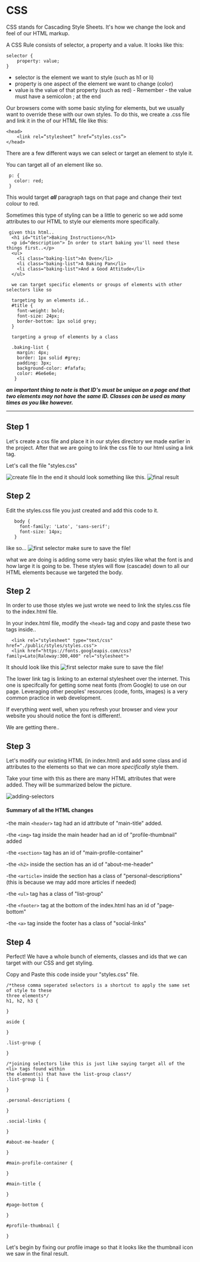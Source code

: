 # CSS

CSS stands for Cascading Style Sheets. It's how we change the look and feel of our HTML markup.

A CSS Rule consists of selector, a property and a value. It looks like this:
```
selector {
    property: value;
}
```
- selector is the element we want to style (such as h1 or li)
- property is one aspect of the element we want to change (color)
- value is the value of that property (such as red) - Remember - the value must have a semicolon ; at the end

Our browsers come with some basic styling for elements, but we usually want to override these with our own styles. 
To do this, we create a .css file and link it in the <head> of our HTML file like this:

```
<head>
    <link rel=”stylesheet” href=”styles.css”>
</head>
```

There are a few different ways we can select or target an element to style it.

You can target all of an element like so.
```
 p: {
   color: red;
 }
```

This would target ***all*** paragraph tags on that page and change their text colour to red.

Sometimes this type of styling can be a little to generic so we add some attributes to our HTML to style our 
elements more specifically.

```
 given this html.. 
  <h1 id="title">Baking Instructions</h1>
  <p id="description"> In order to start baking you'll need these things first..</p>
  <ul>
    <li class="baking-list">An Oven</li>
    <li class="baking-list">A Baking Pan</li>
    <li class="baking-list">And a Good Attitude</li>
  </ul>
  
  we can target specific elements or groups of elements with other selectors like so
  
  targeting by an elements id..
  #title {
    font-weight: bold;
    font-size: 24px;
    border-bottom: 1px solid grey;
  }
  
  targeting a group of elements by a class
  
  .baking-list {
    margin: 4px;
    border: 1px solid #grey;
    padding: 3px;
    background-color: #fafafa;
    color: #6e6e6e;
   }
```

***an important thing to note is that ID's must be unique on a page and that two elements may not have the same ID. 
 Classes can be used as many times as you like however.***
 
 ---
 ## Step 1

 Let's create a css file and place it in our styles directory we made earlier in the project. After that
 we are going to link the css file to our html using a link tag. 
 
 Let's call the file "styles.css"
 
 ![create file](/assets/imgs/step-16.png)
 In the end it should look something like this.
 ![final result](/assets/imgs/step-17.png)
 
 ## Step 2
 
 Edit the styles.css file you just created and add this code to it. 
 ```
    body {
      font-family: 'Lato', 'sans-serif';
      font-size: 14px;
    }
 ```
like so...
![first selector](/assets/imgs/step-18.png)
make sure to save the file!

what we are doing is adding some very basic styles like what the font is and how large it is going to be. These styles will flow (cascade) down to all our HTML elements because we targeted the body.

## Step 2

In order to use those styles we just wrote we need to link the styles.css file to the index.html file. 

In your index.html file, modify the ```<head>``` tag and copy and paste these two tags inside..
```
  <link rel="stylesheet" type="text/css" href="./public/styles/styles.css">
  <link href="https://fonts.googleapis.com/css?family=Lato|Raleway:300,400" rel="stylesheet">
```

It should look like this
![first selector](/assets/imgs/step-19.png)
make sure to save the file!

The lower link tag is linking to an external stylesheet over the internet. This one is specifcally for getting some neat fonts (from Google) to use on our page. Leveraging other peoples' resources (code, fonts, images) is a very common practice in web development. 

If everything went well, when you refresh your browser and view your website you should notice the font is different!.

We are getting there..

## Step 3

Let's modify our existing HTML (in index.html) and add some class and id attributes to the elements so that
we can more <i>specifically</i> style them. 
  
Take your time with this as there are many HTML attributes that were added. They will be summarized below the picture.

![adding-selectors](/assets/imgs/step-20.png)

 #### Summary of all the HTML changes
 -the main ```<header>``` tag had an id attribute of "main-title" added. 
 
 -the ```<img>``` tag inside the main header had an id of "profile-thumbnail" added
 
 -the ```<section>``` tag has an id of "main-profile-container"
 
 -the ```<h2>``` inside the section  has an id of "about-me-header"
 
 -the ```<article>``` inside the section has a class of "personal-descriptions" 
    (this is because we may add more articles if needed)
    
 -the ```<ul>``` tag has a class of "list-group"
 
 -the ```<footer>``` tag at the bottom of the index.html has an id of "page-bottom"
 
 -the ```<a>``` tag inside the footer has a class of "social-links"
 
  ## Step 4
   
Perfect! We have a whole bunch of elements, classes and ids that we can target with our CSS and get styling. 

Copy and Paste this code inside your "styles.css" file. 

```
/*these comma seperated selectors is a shortcut to apply the same set of style to these
three elements*/
h1, h2, h3 {

}

aside {

}

.list-group {

}

/*joining selectors like this is just like saying target all of the <li> tags found within
the element(s) that have the list-group class*/
.list-group li {

}

.personal-descriptions {

}

.social-links {

}

#about-me-header {

}

#main-profile-container {

}

#main-title {

}

#page-bottom {

}

#profile-thumbnail {

}
```

Let's begin by fixing our profile image so that it looks like the thumbnail icon we saw in the final result.

